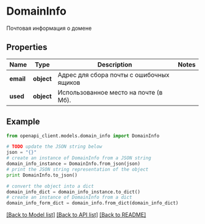 # DomainInfo

Почтовая информация о домене

## Properties
Name | Type | Description | Notes
------------ | ------------- | ------------- | -------------
**email** | **object** | Адрес для сбора почты с ошибочных ящиков | 
**used** | **object** | Использованное место на почте (в Мб). | 

## Example

```python
from openapi_client.models.domain_info import DomainInfo

# TODO update the JSON string below
json = "{}"
# create an instance of DomainInfo from a JSON string
domain_info_instance = DomainInfo.from_json(json)
# print the JSON string representation of the object
print DomainInfo.to_json()

# convert the object into a dict
domain_info_dict = domain_info_instance.to_dict()
# create an instance of DomainInfo from a dict
domain_info_form_dict = domain_info.from_dict(domain_info_dict)
```
[[Back to Model list]](../README.md#documentation-for-models) [[Back to API list]](../README.md#documentation-for-api-endpoints) [[Back to README]](../README.md)


